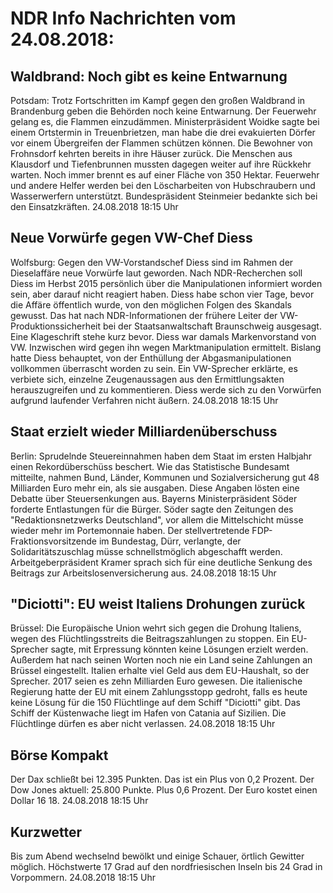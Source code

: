 # NDR Info Nachrichten vom 24.08.2018:


## Waldbrand: Noch gibt es keine Entwarnung
Potsdam: Trotz Fortschritten im Kampf gegen den großen Waldbrand in Brandenburg geben die Behörden noch keine Entwarnung. Der Feuerwehr gelang es, die Flammen einzudämmen. Ministerpräsident Woidke sagte bei einem Ortstermin in Treuenbrietzen, man habe die drei evakuierten Dörfer vor einem Übergreifen der Flammen schützen können. Die Bewohner von Frohnsdorf kehrten bereits in ihre Häuser zurück. Die Menschen aus Klausdorf und Tiefenbrunnen mussten dagegen weiter auf ihre Rückkehr warten. Noch immer brennt es auf einer Fläche von 350 Hektar. Feuerwehr und andere Helfer werden bei den Löscharbeiten von Hubschraubern und Wasserwerfern unterstützt. Bundespräsident Steinmeier bedankte sich bei den
Einsatzkräften. 24.08.2018 18:15 Uhr 

## Neue Vorwürfe gegen VW-Chef Diess
Wolfsburg: Gegen den VW-Vorstandschef Diess sind im Rahmen der Dieselaffäre neue Vorwürfe laut geworden. Nach NDR-Recherchen soll Diess im Herbst 2015 persönlich über die Manipulationen informiert worden sein, aber darauf nicht reagiert haben. Diess habe schon vier Tage, bevor die Affäre öffentlich wurde, von den möglichen Folgen des Skandals gewusst. Das hat nach NDR-Informationen der frühere Leiter der VW-Produktionssicherheit bei der Staatsanwaltschaft Braunschweig ausgesagt. Eine Klageschrift stehe kurz bevor. Diess war damals Markenvorstand von VW. Inzwischen wird gegen ihn wegen Marktmanipulation ermittelt. Bislang hatte Diess behauptet, von der Enthüllung der Abgasmanipulationen vollkommen überrascht worden zu sein. Ein VW-Sprecher erklärte, es verbiete sich, einzelne Zeugenaussagen aus den Ermittlungsakten herauszugreifen und zu kommentieren. Diess werde sich zu den Vorwürfen aufgrund laufender Verfahren nicht äußern. 24.08.2018 18:15 Uhr 

## Staat erzielt wieder Milliardenüberschuss
Berlin:    Sprudelnde Steuereinnahmen haben dem Staat im ersten Halbjahr einen Rekordüberschüss beschert. Wie das Statistische Bundesamt mitteilte, nahmen Bund, Länder, Kommunen und Sozialversicherung gut 48 Milliarden Euro mehr ein, als sie ausgaben. Diese Angaben lösten eine Debatte über Steuersenkungen aus. Bayerns Ministerpräsident Söder forderte Entlastungen für die Bürger. Söder sagte den Zeitungen des "Redaktionsnetzwerks Deutschland", vor allem die Mittelschicht müsse wieder mehr im Portemonnaie haben. Der stellvertretende FDP-Fraktionsvorsitzende im Bundestag, Dürr, verlangte, der Solidaritätszuschlag müsse schnellstmöglich abgeschafft werden. Arbeitgeberpräsident Kramer sprach sich für eine deutliche Senkung des Beitrags zur Arbeitslosenversicherung aus. 24.08.2018 18:15 Uhr 

## "Diciotti": EU weist Italiens Drohungen zurück
Brüssel: Die Europäische Union wehrt sich gegen die Drohung Italiens, wegen des Flüchtlingsstreits die Beitragszahlungen zu stoppen. Ein EU-Sprecher sagte, mit Erpressung könnten keine Lösungen erzielt werden. Außerdem hat nach seinen Worten noch nie ein Land seine Zahlungen an Brüssel eingestellt. Italien erhalte viel Geld aus dem EU-Haushalt, so der Sprecher. 2017 seien es zehn Milliarden Euro gewesen. Die italienische Regierung hatte der EU mit einem Zahlungsstopp gedroht, falls es heute keine Lösung für die 150 Flüchtlinge auf dem Schiff "Diciotti" gibt. Das Schiff der Küstenwache liegt im Hafen von Catania auf Sizilien. Die Flüchtlinge dürfen es aber nicht verlassen. 24.08.2018 18:15 Uhr 

## Börse Kompakt
Der Dax schließt bei 12.395 Punkten. Das ist ein Plus von 0,2 Prozent. Der Dow Jones aktuell: 25.800 Punkte. Plus 0,6 Prozent. Der Euro kostet einen Dollar 16 18. 24.08.2018 18:15 Uhr 

## Kurzwetter
Bis zum Abend wechselnd bewölkt und einige Schauer, örtlich Gewitter möglich. Höchstwerte 17 Grad auf den nordfriesischen Inseln bis 24 Grad in Vorpommern. 24.08.2018 18:15 Uhr 
